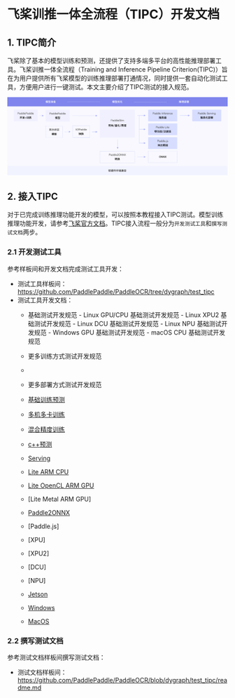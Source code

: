# 飞桨训推一体全流程（TIPC）开发文档

## 1. TIPC简介

飞桨除了基本的模型训练和预测，还提供了支持多端多平台的高性能推理部署工具。飞桨训推一体全流程（Training and Inference Pipeline Criterion(TIPC)）旨在为用户提供所有飞桨模型的训练推理部署打通情况，同时提供一套自动化测试工具，方便用户进行一键测试。本文主要介绍了TIPC测试的接入规范。

<div align="center">
    <img src="tipc_guide.png" width="1000">
</div>

## 2. 接入TIPC

对于已完成训练推理功能开发的模型，可以按照本教程接入TIPC测试。模型训练推理功能开发，请参考[飞桨官方文档](https://www.paddlepaddle.org.cn/documentation/docs/zh/guides/index_cn.html)。TIPC接入流程一般分为`开发测试工具`和`撰写测试文档`两步。

### 2.1 开发测试工具

参考样板间和开发文档完成测试工具开发：

- 测试工具样板间：https://github.com/PaddlePaddle/PaddleOCR/tree/dygraph/test_tipc
- 测试工具开发文档：
    - 基础测试开发规范
          - Linux GPU/CPU 基础测试开发规范
          - Linux XPU2 基础测试开发规范
          - Linux DCU 基础测试开发规范
          - Linux NPU 基础测试开发规范
          - Windows GPU 基础测试开发规范
          - macOS CPU 基础测试开发规范
          
    - 更多训练方式测试开发规范
    - 
    - 更多部署方式测试开发规范 
    - [基础训练预测](./development_specification_docs/train_infer_python.md)
    - [多机多卡训练](./development_specification_docs/fleet_train_infer_python.md)
    - [混合精度训练](./development_specification_docs/amp_train_infer_python.md)
    - [c++预测](./development_specification_docs/inference_cpp.md)
    - [Serving](./development_specification_docs/serving.md)
    - [Lite ARM CPU](./development_specification_docs/Lite_arm_cpu_cpp_infer.md)
    - [Lite OpenCL ARM GPU](./development_specification_docs/Lite_arm_gpu_opencl_cpp_infer.md)
    - [Lite Metal ARM GPU]
    - [Paddle2ONNX](./development_specification_docs/paddle2onnx.md)
    - [Paddle.js]
    - [XPU]
    - [XPU2]
    - [DCU]
    - [NPU]
    - [Jetson](./development_specification_docs/Jeston_infer_python.md)
    - [Windows](./development_specification_docs/Windows_train_infer_python.md)
    - [MacOS](./development_specification_docs/Mac_train_infer_python.md)

### 2.2 撰写测试文档

参考测试文档样板间撰写测试文档：

- 测试文档样板间：https://github.com/PaddlePaddle/PaddleOCR/blob/dygraph/test_tipc/readme.md
